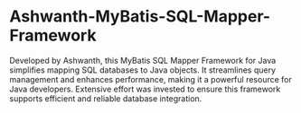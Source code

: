 # Ashwanth-MyBatis-SQL-Mapper-Framework
Developed by Ashwanth, this MyBatis SQL Mapper Framework for Java simplifies mapping SQL databases to Java objects. It streamlines query management and enhances performance, making it a powerful resource for Java developers. Extensive effort was invested to ensure this framework supports efficient and reliable database integration.
